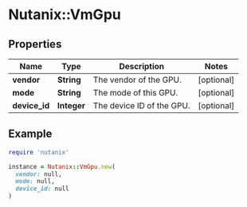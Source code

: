 # Nutanix::VmGpu

## Properties

| Name | Type | Description | Notes |
| ---- | ---- | ----------- | ----- |
| **vendor** | **String** | The vendor of the GPU. | [optional] |
| **mode** | **String** | The mode of this GPU. | [optional] |
| **device_id** | **Integer** | The device ID of the GPU. | [optional] |

## Example

```ruby
require 'nutanix'

instance = Nutanix::VmGpu.new(
  vendor: null,
  mode: null,
  device_id: null
)
```

